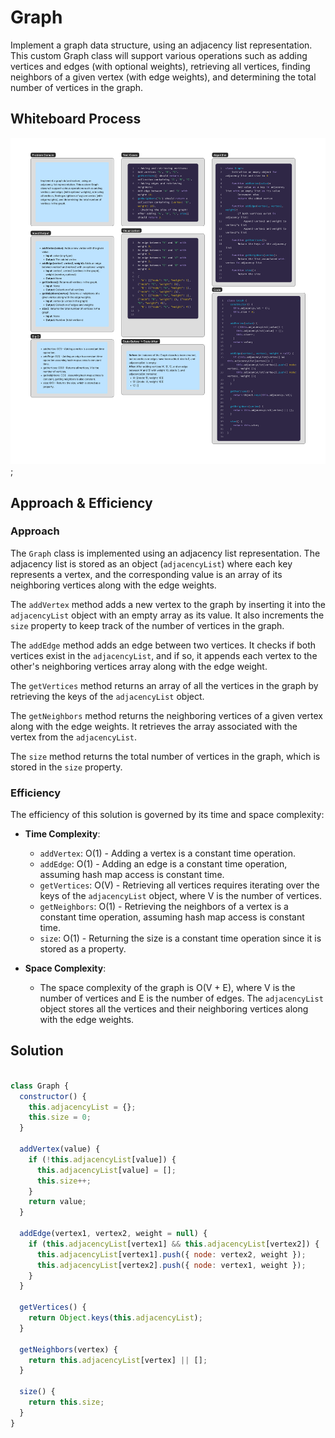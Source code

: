 # Graph 

Implement a graph data structure, using an adjacency list representation. This custom Graph class will support various operations such as adding vertices and edges (with optional weights), retrieving all vertices, finding neighbors of a given vertex (with edge weights), and determining the total number of vertices in the graph.

## Whiteboard Process

![mockInterview Whiteboard](../assets/graphWhiteboardChallenge.png);


## Approach & Efficiency

### Approach

The `Graph` class is implemented using an adjacency list representation. The adjacency list is stored as an object (`adjacencyList`) where each key represents a vertex, and the corresponding value is an array of its neighboring vertices along with the edge weights.

The `addVertex` method adds a new vertex to the graph by inserting it into the `adjacencyList` object with an empty array as its value. It also increments the `size` property to keep track of the number of vertices in the graph.

The `addEdge` method adds an edge between two vertices. It checks if both vertices exist in the `adjacencyList`, and if so, it appends each vertex to the other's neighboring vertices array along with the edge weight.

The `getVertices` method returns an array of all the vertices in the graph by retrieving the keys of the `adjacencyList` object.

The `getNeighbors` method returns the neighboring vertices of a given vertex along with the edge weights. It retrieves the array associated with the vertex from the `adjacencyList`.

The `size` method returns the total number of vertices in the graph, which is stored in the `size` property.

### Efficiency

The efficiency of this solution is governed by its time and space complexity:

- **Time Complexity**:
  - `addVertex`: O(1) - Adding a vertex is a constant time operation.
  - `addEdge`: O(1) - Adding an edge is a constant time operation, assuming hash map access is constant time.
  - `getVertices`: O(V) - Retrieving all vertices requires iterating over the keys of the `adjacencyList` object, where V is the number of vertices.
  - `getNeighbors`: O(1) - Retrieving the neighbors of a vertex is a constant time operation, assuming hash map access is constant time.
  - `size`: O(1) - Returning the size is a constant time operation since it is stored as a property.

- **Space Complexity**:
  - The space complexity of the graph is O(V + E), where V is the number of vertices and E is the number of edges. The `adjacencyList` object stores all the vertices and their neighboring vertices along with the edge weights.

## Solution

```js

class Graph {
  constructor() {
    this.adjacencyList = {};
    this.size = 0;
  }

  addVertex(value) {
    if (!this.adjacencyList[value]) {
      this.adjacencyList[value] = [];
      this.size++;
    }
    return value;
  }

  addEdge(vertex1, vertex2, weight = null) {
    if (this.adjacencyList[vertex1] && this.adjacencyList[vertex2]) {
      this.adjacencyList[vertex1].push({ node: vertex2, weight });
      this.adjacencyList[vertex2].push({ node: vertex1, weight });
    }
  }

  getVertices() {
    return Object.keys(this.adjacencyList);
  }

  getNeighbors(vertex) {
    return this.adjacencyList[vertex] || [];
  }

  size() {
    return this.size;
  }
}

```
